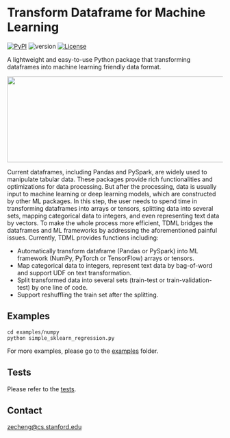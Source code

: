 # Transform Dataframe for Machine Learning

[![PyPI](https://img.shields.io/pypi/v/tdml.svg)](https://pypi.org/project/tdml/) ![version](https://img.shields.io/badge/version-0.1.1-blue) [![License](https://img.shields.io/badge/license-MIT-blue.svg)](https://github.com/zechengz/tdml/blob/master/LICENSE)

A lightweight and easy-to-use Python package that transforming dataframes into machine learning friendly data format.

<p align="center">
  <img width="541" height="200" src="https://github.com/zechengz/tdml/blob/master/docs/source/_img/tdml.png">
</p>

Current dataframes, including Pandas and PySpark, are widely used to manipulate tabular data. These packages provide rich functionalities and optimizations for data processing. But after the processing, data is usually input to machine learning or deep learning models, which are constructed by other ML packages. In this step, the user needs to spend time in transforming dataframes into arrays or tensors, splitting data into several sets, mapping categorical data to integers, and even representing text data by vectors. To make the whole process more efficient, TDML bridges the dataframes and ML frameworks by addressing the aforementioned painful issues. Currently, TDML provides functions including:

* Automatically transform dataframe (Pandas or PySpark) into ML framework (NumPy, PyTorch or TensorFlow) arrays or tensors.
* Map categorical data to integers, represent text data by bag-of-word and support UDF on text transformation.
* Split transformed data into several sets (train-test or train-validation-test) by one line of code.
* Support reshuffling the train set after the splitting.

## Examples
```shell
cd examples/numpy
python simple_sklearn_regression.py
```
For more examples, please go to the [examples](./examples) folder.

## Tests
Please refer to the [tests](./tests).

## Contact
[zecheng@cs.stanford.edu](mailto:zecheng@cs.stanford.edu)
